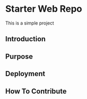 # Starter Web Repo

This is a simple project

## Introduction

## Purpose

## Deployment

## How To Contribute
